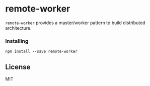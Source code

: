 # remote-worker

`remote-worker` provides a master/worker pattern to build distributed architecture.

### Installing

```
npm install --save remote-worker
```

## License

MIT